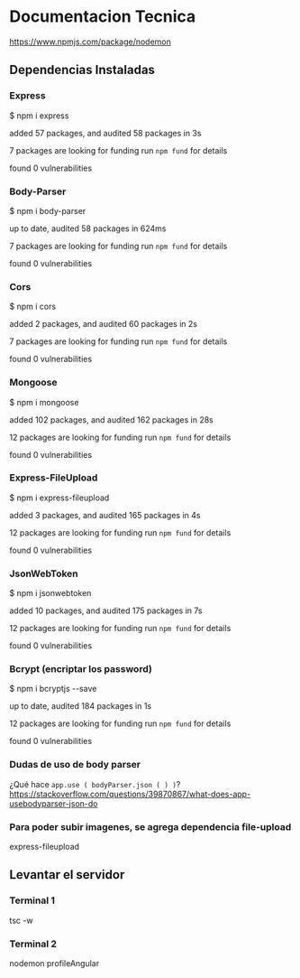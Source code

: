 # Documentacion Tecnica


https://www.npmjs.com/package/nodemon

## Dependencias Instaladas

### Express
$ npm i express

added 57 packages, and audited 58 packages in 3s

7 packages are looking for funding
  run `npm fund` for details

found 0 vulnerabilities

### Body-Parser
$ npm i body-parser

up to date, audited 58 packages in 624ms

7 packages are looking for funding
  run `npm fund` for details

found 0 vulnerabilities

### Cors 
$ npm i cors

added 2 packages, and audited 60 packages in 2s

7 packages are looking for funding
  run `npm fund` for details

found 0 vulnerabilities

### Mongoose
$ npm i mongoose

added 102 packages, and audited 162 packages in 28s

12 packages are looking for funding
  run `npm fund` for details

found 0 vulnerabilities

### Express-FileUpload
$ npm i express-fileupload

added 3 packages, and audited 165 packages in 4s

12 packages are looking for funding
  run `npm fund` for details

found 0 vulnerabilities

### JsonWebToken
$ npm i jsonwebtoken

added 10 packages, and audited 175 packages in 7s

12 packages are looking for funding
  run `npm fund` for details

found 0 vulnerabilities

### Bcrypt (encriptar los password)
$ npm i bcryptjs --save

up to date, audited 184 packages in 1s

12 packages are looking for funding
  run `npm fund` for details

found 0 vulnerabilities

### Dudas de uso de body parser
¿Qué hace `app.use ( bodyParser.json ( ) )`?
https://stackoverflow.com/questions/39870867/what-does-app-usebodyparser-json-do


### Para poder subir imagenes, se agrega dependencia file-upload
express-fileupload


## Levantar el servidor
### Terminal 1
tsc -w
### Terminal 2
nodemon profileAngular
